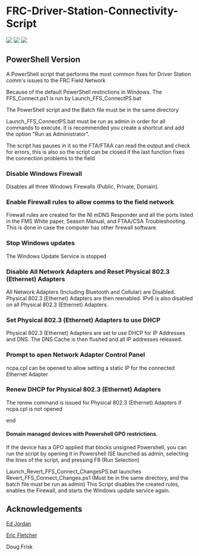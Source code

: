 # FRC-Driver-Station-Connectivity-Script

![](https://img.shields.io/github/v/release/FletcherS7/FRC-Driver-Station-Connectivity-Script)&nbsp;![](https://img.shields.io/badge/Windows-8.1%2B-success)&nbsp;![](https://img.shields.io/github/license/FletcherS7/FRC-Driver-Station-Connectivity-Script)

## PowerShell Version
A PowerShell script that performs the most common fixes for Driver Station comm's issues to the FRC Field Network

Because of the default PowerShell restrictions in Windows. The FFS_Connect.ps1 is run by Launch_FFS_ConnectPS.bat

The PowerShell script and the Batch file must be in the same directory

Launch_FFS_ConnectPS.bat must be run as admin in order for all commands to execute. It is recommended you create a shortcut and add the option "Run as Administrator".

The script has pauses in it so the FTA/FTAA can read the output and check for errors, this is also so the script can be closed if the last function fixes the connection problems to the field

### Disable Windows Firewall
Disables all three Windows Firewalls (Public, Private, Domain).

### Enable Firewall rules to allow comms to the field network
Firewall rules are created for the NI mDNS Responder and all the ports listed in the FMS White paper, Season Manual, and FTAA/CSA Troubleshooting. This is done in case the computer has other firewall software.

### Stop Windows updates
The Windows Update Service is stopped

### Disable All Network Adapters and Reset Physical 802.3 (Ethernet) Adapters
All Network Adapters (Including Bluetooth and Cellular) are Disabled. Physical 802.3 (Ethernet) Adapters are then reenabled.
IPv6 is also disabled on all Physical 802.3 (Ethernet) Adapters.

### Set Physical 802.3 (Ethernet) Adapters to use DHCP
Physical 802.3 (Ethernet) Adapters are set to use DHCP for IP Addresses and DNS. 
The DNS Cache is then flushed and all IP addresses released.

### Prompt to open Network Adapter Control Panel
ncpa.cpl can be opened to allow setting a static IP for the connected Ethernet Adapter

### Renew DHCP for Physical 802.3 (Ethernet) Adapters
The renew command is issued for Physical 802.3 (Ethernet) Adapters if ncpa.cpl is not opened

end

#### Domain managed devices with Powershell GPO restrictions.
If the device has a GPO applied that blocks unsigned Powershell, you can run the script by opening it in Powershell ISE launched as admin, selecting the lines of the script, and pressing F8 (Run Selection)




Launch_Revert_FFS_Connect_ChangesPS.bat launches Revert_FFS_Connect_Changes.ps1 (Must be in the same directory, and the batch file must be run as admin)
This Script disables the created rules, enables the Firewall, and starts the Windows update service again.



## Acknowledgements
[Ed Jordan](https://github.com/ejordan376)

[Eric Fletcher](https://github.com/fletch3555)

Doug Frisk
